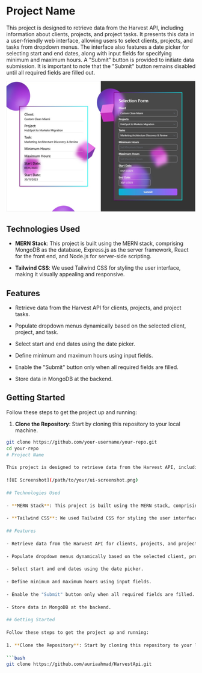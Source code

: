 # Project Name

This project is designed to retrieve data from the Harvest API, including information about clients, projects, and project tasks. It presents this data in a user-friendly web interface, allowing users to select clients, projects, and tasks from dropdown menus. The interface also features a date picker for selecting start and end dates, along with input fields for specifying minimum and maximum hours. A "Submit" button is provided to initiate data submission. It is important to note that the "Submit" button remains disabled until all required fields are filled out.

![UI Screenshot](src/assets/UI.jpg)

## Technologies Used

- **MERN Stack**: This project is built using the MERN stack, comprising MongoDB as the database, Express.js as the server framework, React for the front end, and Node.js for server-side scripting.

- **Tailwind CSS**: We used Tailwind CSS for styling the user interface, making it visually appealing and responsive.

## Features

- Retrieve data from the Harvest API for clients, projects, and project tasks.

- Populate dropdown menus dynamically based on the selected client, project, and task.

- Select start and end dates using the date picker.

- Define minimum and maximum hours using input fields.

- Enable the "Submit" button only when all required fields are filled.

- Store data in MongoDB at the backend.

## Getting Started

Follow these steps to get the project up and running:

1. **Clone the Repository**: Start by cloning this repository to your local machine.

```bash
git clone https://github.com/your-username/your-repo.git
cd your-repo
# Project Name

This project is designed to retrieve data from the Harvest API, including information about clients, projects, and project tasks. It presents this data in a user-friendly web interface, allowing users to select clients, projects, and tasks from dropdown menus. The interface also features a date picker for selecting start and end dates, along with input fields for specifying minimum and maximum hours. A "Submit" button is provided to initiate data submission. It is important to note that the "Submit" button remains disabled until all required fields are filled out.

![UI Screenshot](/path/to/your/ui-screenshot.png)

## Technologies Used

- **MERN Stack**: This project is built using the MERN stack, comprising MongoDB as the database, Express.js as the server framework, React for the front end, and Node.js for server-side scripting.

- **Tailwind CSS**: We used Tailwind CSS for styling the user interface, making it visually appealing and responsive.

## Features

- Retrieve data from the Harvest API for clients, projects, and project tasks.

- Populate dropdown menus dynamically based on the selected client, project, and task.

- Select start and end dates using the date picker.

- Define minimum and maximum hours using input fields.

- Enable the "Submit" button only when all required fields are filled.

- Store data in MongoDB at the backend.

## Getting Started

Follow these steps to get the project up and running:

1. **Clone the Repository**: Start by cloning this repository to your local machine.

```bash
git clone https://github.com/auriaahmad/HarvestApi.git
